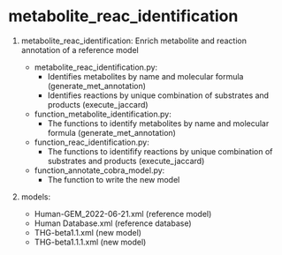 # metabolite_reac_identification

1. metabolite_reac_identification: Enrich metabolite and reaction annotation of a reference model
	- metabolite_reac_identification.py:
		- Identifies metabolites by name and molecular formula (generate_met_annotation)
		- Identifies reactions by unique combination of substrates and products (execute_jaccard)
	- function_metabolite_identification.py: 
		- The functions to identify metabolites by name and molecular formula (generate_met_annotation)
	- function_reac_identification.py:
		- The functions to identifify reactions by unique combination of substrates and products (execute_jaccard)
	- function_annotate_cobra_model.py:
		- The function to write the new model

2. models:
	- Human-GEM_2022-06-21.xml (reference model)
	- Human Database.xml (reference database)
	- THG-beta1.1.xml (new model)
	- THG-beta1.1.1.xml (new model)
